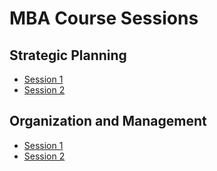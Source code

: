 # MBA Course Sessions

## Strategic Planning

- [Session 1](/strategic%20planning/session%201.md)
- [Session 2](/strategic%20planning/session%202.md)

## Organization and Management

- [Session 1](/organization%20and%20management/session%201.md)
- [Session 2](/organization%20and%20management/session%202.md)
